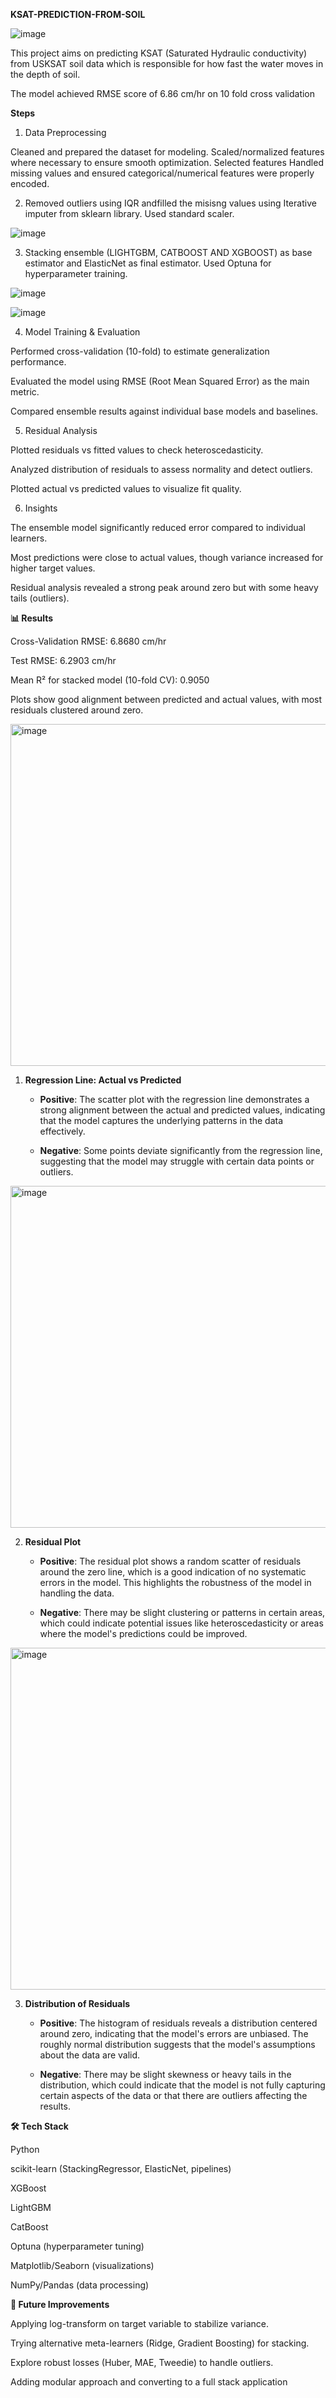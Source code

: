 **KSAT-PREDICTION-FROM-SOIL**

![image](https://github.com/user-attachments/assets/0113f145-a0cd-434e-a62d-0f793868039f)

This project aims on predicting KSAT (Saturated Hydraulic conductivity) from USKSAT soil data which is responsible for how fast the water moves in the depth of soil. 

The model achieved RMSE score of 6.86 cm/hr on 10 fold cross validation

**Steps**
1) Data Preprocessing

Cleaned and prepared the dataset for modeling.
Scaled/normalized features where necessary to ensure smooth optimization.
Selected features
Handled missing values and ensured categorical/numerical features were properly encoded.

2) Removed outliers using IQR andfilled the misisng values using Iterative imputer from sklearn library. Used standard scaler.

![image](https://github.com/user-attachments/assets/97e5249b-2857-4893-81e0-3a9ad4d1dc6a)

3) Stacking ensemble (LIGHTGBM, CATBOOST AND XGBOOST) as base estimator and ElasticNet as final estimator. Used Optuna for hyperparameter training.

 ![image](https://github.com/user-attachments/assets/d07b08ca-5cce-45bd-9dda-52554b861d33)

 ![image](https://github.com/user-attachments/assets/6a5eaeac-7d34-4313-b43f-eeda6175ec7a)

4. Model Training & Evaluation

Performed cross-validation (10-fold) to estimate generalization performance.

Evaluated the model using RMSE (Root Mean Squared Error) as the main metric.

Compared ensemble results against individual base models and baselines.

5. Residual Analysis

Plotted residuals vs fitted values to check heteroscedasticity.

Analyzed distribution of residuals to assess normality and detect outliers.

Plotted actual vs predicted values to visualize fit quality.

6. Insights

The ensemble model significantly reduced error compared to individual learners.

Most predictions were close to actual values, though variance increased for higher target values.

Residual analysis revealed a strong peak around zero but with some heavy tails (outliers).

**📊 Results**

Cross-Validation RMSE: 6.8680 cm/hr

Test RMSE: 6.2903 cm/hr

Mean R² for stacked model (10-fold CV): 0.9050

Plots show good alignment between predicted and actual values, with most residuals clustered around zero.

<img width="850" height="547" alt="image" src="https://github.com/user-attachments/assets/e755e03d-7b00-4091-b866-b0a4ba1e8c41" />

1. **Regression Line: Actual vs Predicted**

    - **Positive**: The scatter plot with the regression line demonstrates a strong alignment between the actual and predicted values, indicating that the model captures the underlying patterns in the data effectively.

   - **Negative**: Some points deviate significantly from the regression line, suggesting that the model may struggle with certain data points or outliers.

<img width="853" height="547" alt="image" src="https://github.com/user-attachments/assets/44e7cdeb-571b-4ad9-a6a4-dff3eb0e6e69" />

2. **Residual Plot**

   - **Positive**: The residual plot shows a random scatter of residuals around the zero line, which is a good indication of no systematic errors in the model. This highlights the robustness of the model in handling the data.

   - **Negative**: There may be slight clustering or patterns in certain areas, which could indicate potential issues like heteroscedasticity or areas where the model's predictions could be improved.

<img width="859" height="547" alt="image" src="https://github.com/user-attachments/assets/9a28b21e-4bf6-442a-bcb8-43c0253e71ab" />

3. **Distribution of Residuals**

    - **Positive**: The histogram of residuals reveals a distribution centered around zero, indicating that the model's errors are unbiased. The roughly normal distribution suggests that the model's assumptions about the data are valid.

   - **Negative**: There may be slight skewness or heavy tails in the distribution, which could indicate that the model is not fully capturing certain aspects of the data or that there are outliers affecting the results.

**🛠️ Tech Stack**

Python

scikit-learn (StackingRegressor, ElasticNet, pipelines)

XGBoost

LightGBM

CatBoost

Optuna (hyperparameter tuning)

Matplotlib/Seaborn (visualizations)

NumPy/Pandas (data processing)

**🚀 Future Improvements**

Applying log-transform on target variable to stabilize variance.

Trying alternative meta-learners (Ridge, Gradient Boosting) for stacking.

Explore robust losses (Huber, MAE, Tweedie) to handle outliers.

Adding modular approach and converting to a full stack application 
